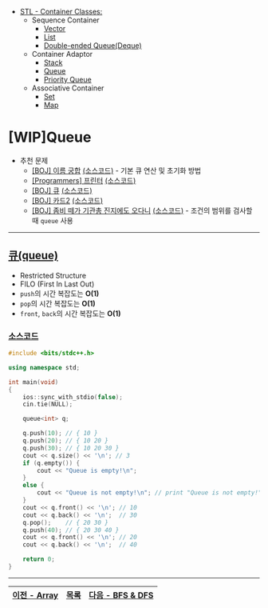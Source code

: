 * [STL - Container Classes:](/stl/)
    * Sequence Container
        * [Vector](/stl/vector/)
        * [List](/stl/list/)
        * [Double-ended Queue(Deque)](/stl/deque/)
    * Container Adaptor
        * [Stack](/stl/stack/)
        * [Queue](/stl/queue/)
        * [Priority Queue](/stl/priority_queue_heap/)
    * Associative Container
        * [Set](/stl/set/)
        * [Map](/stl/map/)

# [WIP]Queue
* 추천 문제
    * [[BOJ] 이름 궁합](https://www.acmicpc.net/problem/15312) [(소스코드)](./src/name.cc) - 기본 큐 연산 및 초기화 방법
    * [[Programmers] 프린터](https://programmers.co.kr/learn/courses/30/lessons/42587) [(소스코드)](./src/printer.cpp)
    * [[BOJ] 큐](https://www.acmicpc.net/problem/10845) [(소스코드)](./src/queue.cc)
    * [[BOJ] 카드2](https://www.acmicpc.net/problem/2164) [(소스코드)](./src/card2.cpp)
    * [[BOJ] 좀비 떼가 기관총 진지에도 오다니](https://www.acmicpc.net/problem/19644) [(소스코드)](./src/zombie.cpp) - 조건의 범위를 검사할 때 `queue` 사용
---

## [큐(queue)](https://cplusplus.com/reference/queue/queue/)
* Restricted Structure
* FILO (First In Last Out)
* `push`의 시간 복잡도는 <b>O(1)</b>
* `pop`의 시간 복잡도는 <b>O(1)</b>
* `front`, `back`의 시간 복잡도는 <b>O(1)</b>

### [소스코드](./src/exam.cpp)
```c++
#include <bits/stdc++.h>

using namespace std;

int main(void)
{
    ios::sync_with_stdio(false);
    cin.tie(NULL);

    queue<int> q;

    q.push(10); // { 10 }
    q.push(20); // { 10 20 } 
    q.push(30); // { 10 20 30 }
    cout << q.size() << '\n'; // 3
    if (q.empty()) {
        cout << "Queue is empty!\n";
    } 
    else {
        cout << "Queue is not empty!\n"; // print "Queue is not empty!"
    }
    cout << q.front() << '\n'; // 10
    cout << q.back() << '\n';  // 30
    q.pop();    // { 20 30 }
    q.push(40); // { 20 30 40 }
    cout << q.front() << '\n'; // 20
    cout << q.back() << '\n';  // 40

    return 0;
}
```

---
|[이전 - Array](/array/)|[목록](https://github.com/RyanJeong/CP#index)|[다음 - BFS & DFS](/bfs_dfs/)|
|-|-|-|